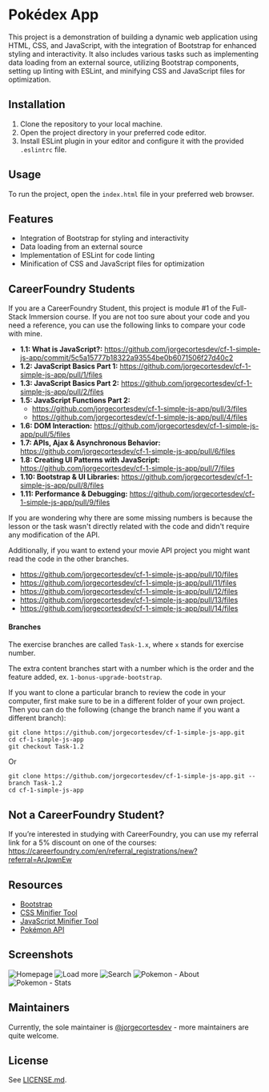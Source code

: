 # Pokédex App

This project is a demonstration of building a dynamic web application using HTML, CSS, and JavaScript, with the integration of Bootstrap for enhanced styling and interactivity. It also includes various tasks such as implementing data loading from an external source, utilizing Bootstrap components, setting up linting with ESLint, and minifying CSS and JavaScript files for optimization.

## Installation

1. Clone the repository to your local machine.
2. Open the project directory in your preferred code editor.
3. Install ESLint plugin in your editor and configure it with the provided `.eslintrc` file.

## Usage

To run the project, open the `index.html` file in your preferred web browser.

## Features

- Integration of Bootstrap for styling and interactivity
- Data loading from an external source
- Implementation of ESLint for code linting
- Minification of CSS and JavaScript files for optimization

## CareerFoundry Students

If you are a CareerFoundry Student, this project is module #1 of the Full-Stack Immersion course. If you are not too sure about your code and you need a reference, you can use the following links to compare your code with mine.

- **1.1: What is JavaScript?:** https://github.com/jorgecortesdev/cf-1-simple-js-app/commit/5c5a15777b18322a93554be0b6071506f27d40c2
- **1.2: JavaScript Basics Part 1:** https://github.com/jorgecortesdev/cf-1-simple-js-app/pull/1/files
- **1.3: JavaScript Basics Part 2:** https://github.com/jorgecortesdev/cf-1-simple-js-app/pull/2/files
- **1.5: JavaScript Functions Part 2:**
  - https://github.com/jorgecortesdev/cf-1-simple-js-app/pull/3/files
  - https://github.com/jorgecortesdev/cf-1-simple-js-app/pull/4/files
- **1.6: DOM Interaction:** https://github.com/jorgecortesdev/cf-1-simple-js-app/pull/5/files
- **1.7: APIs, Ajax & Asynchronous Behavior:** https://github.com/jorgecortesdev/cf-1-simple-js-app/pull/6/files
- **1.8: Creating UI Patterns with JavaScript:** https://github.com/jorgecortesdev/cf-1-simple-js-app/pull/7/files
- **1.10: Bootstrap & UI Libraries:** https://github.com/jorgecortesdev/cf-1-simple-js-app/pull/8/files
- **1.11: Performance & Debugging:** https://github.com/jorgecortesdev/cf-1-simple-js-app/pull/9/files

If you are wondering why there are some missing numbers is because the lesson or the task wasn't directly related with the code and didn't require any modification of the API.

Additionally, if you want to extend your movie API project you might want read the code in the other branches.

- https://github.com/jorgecortesdev/cf-1-simple-js-app/pull/10/files
- https://github.com/jorgecortesdev/cf-1-simple-js-app/pull/11/files
- https://github.com/jorgecortesdev/cf-1-simple-js-app/pull/12/files
- https://github.com/jorgecortesdev/cf-1-simple-js-app/pull/13/files
- https://github.com/jorgecortesdev/cf-1-simple-js-app/pull/14/files

#### Branches

The exercise branches are called `Task-1.x`, where `x` stands for exercise number.

The extra content branches start with a number which is the order and the feature added, ex. `1-bonus-upgrade-bootstrap`.

If you want to clone a particular branch to review the code in your computer, first make sure to be in a different folder of your own project. Then you can do the following (change the branch name if you want a different branch):

```
git clone https://github.com/jorgecortesdev/cf-1-simple-js-app.git
cd cf-1-simple-js-app
git checkout Task-1.2
```

Or

```
git clone https://github.com/jorgecortesdev/cf-1-simple-js-app.git --branch Task-1.2
cd cf-1-simple-js-app
```

## Not a CareerFoundry Student?

If you’re interested in studying with CareerFoundry, you can use my referral link for a 5% discount on one of the courses: https://careerfoundry.com/en/referral_registrations/new?referral=ArJpwnEw

## Resources

- [Bootstrap](https://getbootstrap.com/)
- [CSS Minifier Tool](https://www.toptal.com/developers/cssminifier)
- [JavaScript Minifier Tool](https://www.toptal.com/developers/javascript-minifier)
- [Pokémon API](https://pokeapi.co/)

## Screenshots

![Homepage](/assets/1-homepage.png)
![Load more](/assets/2-load-button.png)
![Search](/assets/3-search.png)
![Pokemon - About](/assets/4-pokemon-about.png)
![Pokemon - Stats](/assets/5-pokemon-stats.png)

## Maintainers

Currently, the sole maintainer is [@jorgecortesdev](https://github.com/jorgecortesdev) - more maintainers are quite welcome.

## License

See [LICENSE.md](./LICENSE.md).
